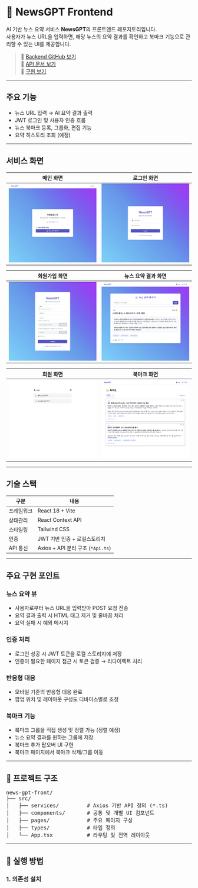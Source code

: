 # 📰 NewsGPT Frontend

AI 기반 뉴스 요약 서비스 **NewsGPT**의 프론트엔드 레포지토리입니다.  
사용자가 뉴스 URL을 입력하면, 해당 뉴스의 요약 결과를 확인하고 북마크 기능으로 관리할 수 있는 UI를 제공합니다.

> 🔗 [Backend GitHub 보기](https://github.com/shin-no1/news-gpt-back)  
> 🔗 [API 문서 보기](https://api.know-that.dev/docs/index.html)  
> 🔗 [구현 보기](https://newsgpt.know-that.dev/)  
---

## 주요 기능

- 뉴스 URL 입력 → AI 요약 결과 출력
- JWT 로그인 및 사용자 인증 흐름
- 뉴스 북마크 등록, 그룹화, 편집 기능
- 요약 히스토리 조회 (예정)


---

## 서비스 화면

| 메인 화면 | 로그인 화면 |
|-----------|-------------|
| ![메인 화면](./screenshots/main.png) | ![로그인 화면](./screenshots/login.png) |

| 회원가입 화면 | 뉴스 요약 결과 화면 |
|----------------|---------------------|
| ![회원가입 화면](./screenshots/signup.png) | ![요약 화면](./screenshots/summary.png) |

| 회원 화면 | 북마크 화면 |
|----------------|---------------------|
| ![회원 화면](./screenshots/me.png) | ![북마크 화면](./screenshots/me_bookmark.png) |

---

## 기술 스택

| 구분       | 내용                         |
|------------|------------------------------|
| 프레임워크  | React 18 + Vite              |
| 상태관리    | React Context API            |
| 스타일링    | Tailwind CSS                 |
| 인증       | JWT 기반 인증 + 로컬스토리지 |
| API 통신    | Axios + API 분리 구조 (`*Api.ts`) |


---

## 주요 구현 포인트

### 뉴스 요약 뷰
- 사용자로부터 뉴스 URL을 입력받아 POST 요청 전송
- 요약 결과 출력 시 HTML 태그 제거 및 줄바꿈 처리
- 요약 실패 시 예외 메시지

### 인증 처리
- 로그인 성공 시 JWT 토큰을 로컬 스토리지에 저장
- 인증이 필요한 페이지 접근 시 토큰 검증 → 리다이렉트 처리

### 반응형 대응
- 모바일 기준의 반응형 대응 완료
- 팝업 위치 및 레이아웃 구성도 디바이스별로 조정

### 북마크 기능
- 북마크 그룹을 직접 생성 및 정렬 가능 (정렬 예정)
- 뉴스 요약 결과를 원하는 그룹에 저장
- 북마크 추가 팝오버 UI 구현
- 북마크 페이지에서 북마크 삭제/그룹 이동


---

## 🔧 프로젝트 구조

<pre>
news-gpt-front/
├── src/
│   ├── services/         # Axios 기반 API 정의 (*.ts)
│   ├── components/       # 공통 및 개별 UI 컴포넌트
│   ├── pages/            # 주요 페이지 구성
│   ├── types/            # 타입 정의
│   └── App.tsx           # 라우팅 및 전역 레이아웃
</pre>

---

## 🚀 실행 방법

### 1. 의존성 설치

